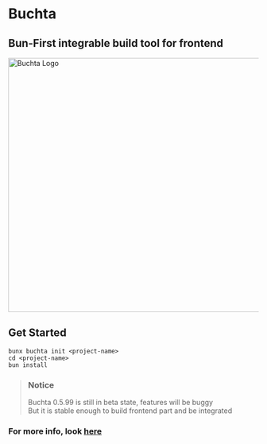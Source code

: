 # Buchta
## Bun-First integrable build tool for frontend

<img src="./buchta.png" alt="Buchta Logo" width="512"/>

## Get Started

```
bunx buchta init <project-name>
cd <project-name>
bun install
```

> ### Notice
> Buchta 0.5.99 is still in beta state, features will be buggy <br>
> But it is stable enough to build frontend part and be integrated

### For more info, look [here](https://github.com/users/Fire-The-Fox/projects/5)
